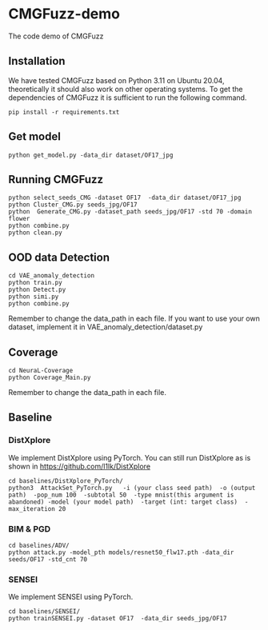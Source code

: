 # CMGFuzz-demo
The code demo of CMGFuzz

## Installation

We have tested CMGFuzz based on Python 3.11 on Ubuntu 20.04, theoretically it should also work on other operating systems. To get the dependencies of CMGFuzz it is sufficient to run the following command.

`pip install -r requirements.txt`

## Get model
```
python get_model.py -data_dir dataset/OF17_jpg
```

## Running CMGFuzz
```
python select_seeds_CMG -dataset OF17  -data_dir dataset/OF17_jpg
python Cluster_CMG.py seeds_jpg/OF17
python  Generate_CMG.py -dataset_path seeds_jpg/OF17 -std 70 -domain flower
python combine.py
python clean.py
```

## OOD data Detection
```
cd VAE_anomaly_detection
python train.py
python Detect.py
python simi.py
python combine.py
```
Remember to change the data_path in each file.  If you want to use your own dataset, implement it in VAE_anomaly_detection/dataset.py

## Coverage
```
cd NeuraL-Coverage
python Coverage_Main.py
```
Remember to change the data_path in each file.

## Baseline
### DistXplore
We implement DistXplore using PyTorch.
You can still run DistXplore as is shown in https://github.com/l1lk/DistXplore
```
cd baselines/DistXplore_PyTorch/
python3  AttackSet_PyTorch.py   -i (your class seed path)  -o (output path)  -pop_num 100  -subtotal 50  -type mnist(this argument is abandoned) -model (your model path)  -target (int: target class)  -max_iteration 20
```

### BIM & PGD
```
cd baselines/ADV/
python attack.py -model_pth models/resnet50_flw17.pth -data_dir seeds/OF17 -std_cnt 70
```

### SENSEI
We implement SENSEI using PyTorch.
```
cd baselines/SENSEI/
python trainSENSEI.py -dataset OF17  -data_dir seeds_jpg/OF17
```
